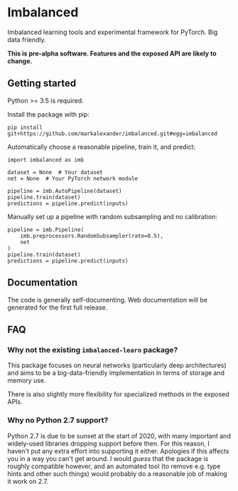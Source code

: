 
# Imbalanced

Imbalanced learning tools and experimental framework for PyTorch.
Big data friendly.

**This is pre-alpha software.  Features and the exposed API are likely to change.**


## Getting started

Python >= 3.5 is required.

Install the package with pip:

    pip install git+https://github.com/markalexander/imbalanced.git#egg=imbalanced


Automatically choose a reasonable pipeline, train it, and predict:

    import imbalanced as imb

    dataset = None  # Your dataset
    net = None  # Your PyTorch network module

    pipeline = imb.AutoPipeline(dataset)
    pipeline.train(dataset)
    predictions = pipeline.predict(inputs)


Manually set up a pipeline with random subsampling and no calibration:

    pipeline = imb.Pipeline(
        imb.preprocessors.RandomSubsampler(rate=0.5),
        net
    )
    pipeline.train(dataset)
    predictions = pipeline.predict(inputs)


## Documentation

The code is generally self-documenting.  Web documentation will be generated
for the first full release.


## FAQ

### **Why not the existing `imbalanced-learn` package?**

This package focuses on neural networks (particularly deep architectures) and
aims to be a big-data-friendly implementation in terms of storage and memory
use.

There is also slightly more flexibility for specialized methods in the exposed
APIs.

### **Why no Python 2.7 support?**

Python 2.7 is due to be sunset at the start of 2020, with many important and
widely-used libraries dropping support before then.  For this reason, I haven't
put any extra effort into supporting it either.  Apologies if this affects you
in a way you can't get around.  I would *guess* that the package is roughly
compatible however, and an automated tool (to remove e.g. type hints and other
such things) would probably do a reasonable job of making it work on 2.7.
